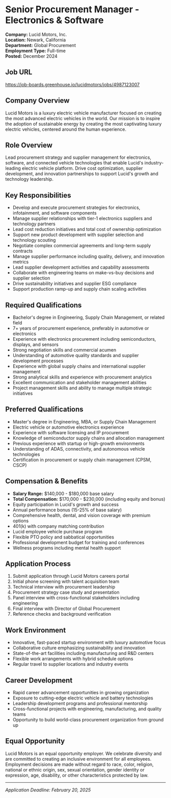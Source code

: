 # Senior Procurement Manager - Electronics & Software
**Company:** Lucid Motors, Inc.  
**Location:** Newark, California  
**Department:** Global Procurement  
**Employment Type:** Full-time  
**Posted:** December 2024  

## Job URL
https://job-boards.greenhouse.io/lucidmotors/jobs/4987123007

## Company Overview
Lucid Motors is a luxury electric vehicle manufacturer focused on creating the most advanced electric vehicles in the world. Our mission is to inspire the adoption of sustainable energy by creating the most captivating luxury electric vehicles, centered around the human experience.

## Role Overview
Lead procurement strategy and supplier management for electronics, software, and connected vehicle technologies that enable Lucid's industry-leading electric vehicle platform. Drive cost optimization, supplier development, and innovation partnerships to support Lucid's growth and technology leadership.

## Key Responsibilities
- Develop and execute procurement strategies for electronics, infotainment, and software components
- Manage supplier relationships with tier-1 electronics suppliers and technology partners
- Lead cost reduction initiatives and total cost of ownership optimization
- Support new product development with supplier selection and technology scouting
- Negotiate complex commercial agreements and long-term supply contracts
- Manage supplier performance including quality, delivery, and innovation metrics
- Lead supplier development activities and capability assessments
- Collaborate with engineering teams on make-vs-buy decisions and supplier selection
- Drive sustainability initiatives and supplier ESG compliance
- Support production ramp-up and supply chain scaling activities

## Required Qualifications
- Bachelor's degree in Engineering, Supply Chain Management, or related field
- 7+ years of procurement experience, preferably in automotive or electronics
- Experience with electronics procurement including semiconductors, displays, and sensors
- Strong negotiation skills and commercial acumen
- Understanding of automotive quality standards and supplier development processes
- Experience with global supply chains and international supplier management
- Strong analytical skills and experience with procurement analytics
- Excellent communication and stakeholder management abilities
- Project management skills and ability to manage multiple strategic initiatives

## Preferred Qualifications
- Master's degree in Engineering, MBA, or Supply Chain Management
- Electric vehicle or automotive electronics experience
- Experience with software licensing and IP procurement
- Knowledge of semiconductor supply chains and allocation management
- Previous experience with startup or high-growth environments
- Understanding of ADAS, connectivity, and autonomous vehicle technologies
- Certification in procurement or supply chain management (CPSM, CSCP)

## Compensation & Benefits
- **Salary Range:** $140,000 - $180,000 base salary
- **Total Compensation:** $170,000 - $230,000 (including equity and bonus)
- Equity participation in Lucid's growth and success
- Annual performance bonus (15-25% of base salary)
- Comprehensive health, dental, and vision coverage with premium options
- 401(k) with company matching contribution
- Lucid employee vehicle purchase program
- Flexible PTO policy and sabbatical opportunities
- Professional development budget for training and conferences
- Wellness programs including mental health support

## Application Process
1. Submit application through Lucid Motors careers portal
2. Initial phone screening with talent acquisition team
3. Technical interview with procurement leadership
4. Procurement strategy case study and presentation
5. Panel interview with cross-functional stakeholders including engineering
6. Final interview with Director of Global Procurement
7. Reference checks and background verification

## Work Environment
- Innovative, fast-paced startup environment with luxury automotive focus
- Collaborative culture emphasizing sustainability and innovation
- State-of-the-art facilities including manufacturing and R&D centers
- Flexible work arrangements with hybrid schedule options
- Regular travel to supplier locations and industry events

## Career Development
- Rapid career advancement opportunities in growing organization
- Exposure to cutting-edge electric vehicle and battery technologies
- Leadership development programs and professional mentorship
- Cross-functional projects with engineering, manufacturing, and quality teams
- Opportunity to build world-class procurement organization from ground up

## Equal Opportunity
Lucid Motors is an equal opportunity employer. We celebrate diversity and are committed to creating an inclusive environment for all employees. Employment decisions are made without regard to race, color, religion, national or ethnic origin, sex, sexual orientation, gender identity or expression, age, disability, or other characteristics protected by law.

---
*Application Deadline: February 20, 2025*